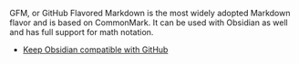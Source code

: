 GFM, or GitHub Flavored Markdown is the most widely adopted Markdown flavor and is based on CommonMark. It can be used with Obsidian as well and has full support for math notation.

* [Keep Obsidian compatible with GitHub](Keep%20Obsidian%20compatible%20with%20GitHub.md)